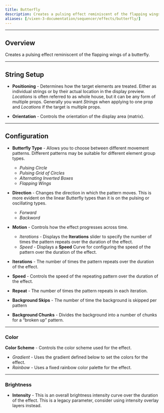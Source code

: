 ```yaml
---
title: Butterfly
description: Creates a pulsing effect reminiscent of the flapping wings of a butterfly.
aliases: [/vixen-3-documentation/sequencer/effects/butterfly/]
---
```


---

## Overview

Creates a pulsing effect reminiscent of the flapping wings of a butterfly.

---

## String Setup

  * **Positioning** - Determines how the target elements are treated.  Either as individual strings or by their actual location in the display preview.
                      *Locations* is often referred to as whole house, but it can be any form of multiple props. 
                      Generally you want *Strings* when applying to one prop and *Locations* if the target is multiple props.
  
  * **Orientation** - Controls the orientation of the display area (matrix).
---

## Configuration

* **Butterfly Type** - Allows you to choose between different movement patterns.  Different patterns may be suitable for different element group types.
    * _Pulsing Circle_ 
    * _Pulsing Grid of Circles_ 
    * _Alternating Inverted Boxes_ 
    * _Flapping Wings_ 
    
* **Direction** - Changes the direction in which the pattern moves.  This is more evident on the linear Butterfly types than it is on the pulsing or oscillating types.
    * _Forward_ 
    * _Backword_ 

* **Motion** - Controls how the effect progresses across time.
    * _Iterations_ - Displays the **Iterations** slider to specify the number of times the pattern repeats over the duration of the effect.
    * _Speed_ - Displays a **Speed** Curve for configuring the speed of the pattern over the duration of the effect.

* **Iterations** - The number of times the pattern repeats over the duration of the effect.

* **Speed** - Controls the speed of the repeating pattern over the duration of the effect.

* **Repeat** -  The number of times the pattern repeats in each iteration.

* **Background Skips** - The number of time the background is skipped per pattern

* **Background Chunks** -  Divides the background into a number of chunks for a &#8220;broken up&#8221; pattern.


---

### Color

**Color Scheme** - Controls the color scheme used for the effect.
* _Gradient_ - Uses the gradient defined below to set the colors for the effect.
* _Rainbow_ - Uses a fixed rainbow color palette for the effect.

---

### Brightness

* **Intensity** - This is an overall brightness intensity curve over the duration of the effect.
                  This is a legacy parameter, consider using intensity overlay layers instead.
